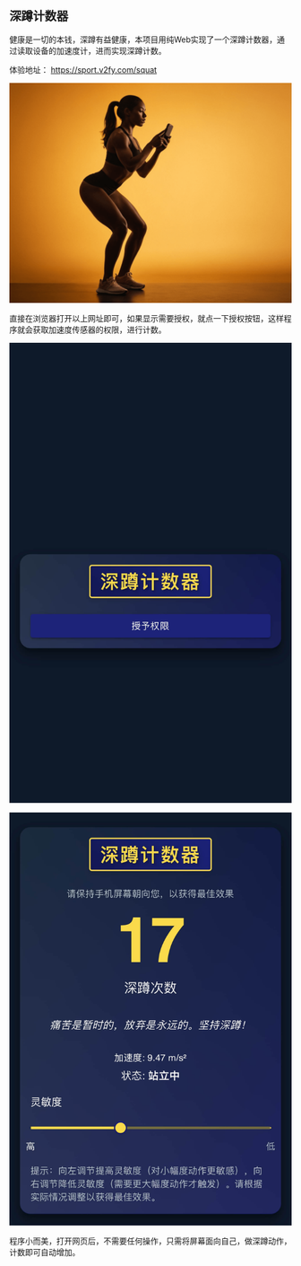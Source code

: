 ## 深蹲计数器

健康是一切的本钱，深蹲有益健康，本项目用纯Web实现了一个深蹲计数器，通过读取设备的加速度计，进而实现深蹲计数。


体验地址：
https://sport.v2fy.com/squat

![深蹲](./README/girl.png)

直接在浏览器打开以上网址即可，如果显示需要授权，就点一下授权按钮，这样程序就会获取加速度传感器的权限，进行计数。

![](./README/IMG_5463.jpg)

![](./README/IMG_5464.jpg)

程序小而美，打开网页后，不需要任何操作，只需将屏幕面向自己，做深蹲动作，计数即可自动增加。